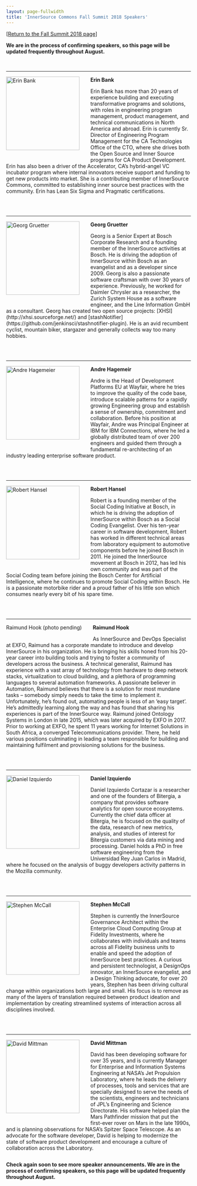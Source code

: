 ```yaml
---
layout: page-fullwidth
title: 'InnerSource Commons Fall Summit 2018 Speakers'
---
```


[[Return to the Fall Summit 2018 page](/InnerSourceCommons/events/isc-fall-2018/)]

<b>We are in the process of confirming speakers, so this page will be updated frequently throughout August.</b>

<a name="erin_bank">&nbsp;</a>
<hr/>
<div style="width:100%">
    <div style="float:left;padding-right:30px;padding-bottom:30px;overflow:auto">
        <img alt="Erin Bank" width="200" src="/InnerSourceCommons/assets/img/Erin Bank.png"/>
     </div>
    <b>Erin Bank</b></a>
    <p>
Erin Bank has more than 20 years of experience building and executing transformative programs and solutions, with roles in engineering program management, product management, and technical communications in North America and abroad. Erin is currently Sr. Director of Engineering Program Management for the CA Technologies Office of the CTO, where she drives both the Open Source and Inner Source programs for CA Product Development. Erin has also been a driver of the Accelerator, CA’s hybrid-angel VC incubator program where internal innovators receive support and funding to get new products into market.  She is a contributing member of InnerSource Commons, committed to establishing inner source best practices with the community. Erin has Lean Six Sigma and Pragmatic certifications.
     </p>
</div>
<div style="clear:both;"></div>



<a name="Georg Gruetter">&nbsp;</a>
<hr/>
<div style="width:100%">
    <div style="float:left;padding-right:30px;padding-bottom:30px;overflow:auto">
        <img alt="Georg Gruetter" width="200" src="/InnerSourceCommons/assets/img/Georg Gruetter.jpg"/>
    </div>
    <b>Georg Gruetter</b></a>
    <p>
Georg is a Senior Expert at Bosch Corporate Research and a founding member of the InnerSource activities at Bosch. He is driving the adoption of InnerSource within Bosch as an evangelist and as a developer since 2009. Georg is also a passionate software craftsman with over 30 years of experience. Previously, he worked for Daimler Chrysler as a researcher, the Zurich System House as a software engineer, and the Line Information GmbH as a consultant. Georg has created two open source projects: [XHSI](http://xhsi.sourceforge.net/) and [stashNotifier](https://github.com/jenkinsci/stashnotifier-plugin). He is an avid recumbent cyclist, mountain biker, stargazer and generally collects way too many hobbies.
</p>
</div>
<div style="clear:both;"></div>


<a name="andre_hagemeier">&nbsp;</a>
<hr/>
<div style="width:100%">
    <div style="float:left;padding-right:30px;padding-bottom:30px;overflow:auto">
        <img alt="Andre Hagemeier" width="200" src="/InnerSourceCommons/assets/img/Andre Hagemeier.png"/>
    </div>
    <b>Andre Hagemeir</b></a>
    <p>
Andre is the Head of Development Platforms EU at Wayfair, where he tries to improve the quality of the code base, introduce scalable patterns for a rapidly growing Engineering group and establish a sense of ownership, commitment and collaboration. Before his position at Wayfair, Andre was Principal Engineer at IBM for IBM Connections, where he led a globally distributed team of over 200 engineers and guided them through a fundamental re-architecting of an industry leading enterprise software product.
     </p>
</div>
<div style="clear:both;"></div>


<a name="robert_hansel">&nbsp;</a>
<hr/>

<div style="clear:both;"></div>

<div style="width:100%">
    <div style="float:left;padding-right:30px;padding-bottom:30px">
        <img alt="Robert Hansel" width="200" src="/InnerSourceCommons/assets/img/Robert Hansel.png"/>
    </div>
    <b>Robert Hansel</b></a>
    <p>
Robert is a founding member of the Social Coding Initiative at Bosch, in which he is driving the adoption of InnerSource within Bosch as a Social Coding Evangelist. Over his ten-year career in software development, Robert has worked in different technical areas from laboratory equipment to automotive components before he joined Bosch in 2011. He joined the InnerSource movement at Bosch in 2012, has led his own community and was part of the Social Coding team before joining the Bosch Center for Artificial Intelligence, where he continues to promote Social Coding within Bosch. He is a passionate motorbike rider and a proud father of his little son which consumes nearly every bit of his spare time.     </p>
</div>
<div style="clear:both;"></div>


<a name="raimund_hook">&nbsp;</a>
<hr/>
<div style="width:100%">
    <div style="float:left;padding-right:30px;padding-bottom:30px;overflow:auto">
        Raimund Hook (photo pending)
    </div>
    <b>Raimund Hook</b></a>
    <p>
As InnerSource and DevOps Specialist at EXFO, Raimund has a corporate mandate to introduce and develop InnerSource in his organization. He is bringing his skills honed from his 20-year career into building tools and trying to foster a community of developers across the business. A technical generalist, Raimund has experience with a vast array of technology from hardware to deep network stacks, virtualization to cloud building, and a plethora of programming languages to several automation frameworks.
A passionate believer in Automation, Raimund believes that there is a solution for most mundane tasks – somebody simply needs to take the time to implement it. Unfortunately, he’s found out, automating people is less of an ‘easy target’. He’s admittedly learning along the way and has found that sharing his experiences is part of the InnerSource way. Raimund joined Ontology Systems in London in late 2015, which was later acquired by EXFO in 2017. Prior to working at EXFO, he spent 11 years working for Internet Solutions in South Africa, a converged Telecommunications provider. There, he held various positions culminating in leading a team responsible for building and maintaining fulfilment and provisioning solutions for the business.
</p>
</div>
<div style="clear:both;"></div>


<a name="daniel_izquierdo">&nbsp;</a>
<hr/>
<div style="width:100%">
    <div style="float:left;padding-right:30px;padding-bottom:30px;overflow:auto">
        <img alt="Daniel Izquierdo" width="200" src="/InnerSourceCommons/assets/img/Daniel_Izquierdo.jpg"/>
    </div>
    <b>Daniel Izquierdo</b></a>
    <p>
Daniel Izquierdo Cortazar is a researcher and one of the founders of Bitergia, a company that provides software analytics for open source ecosystems. Currently the chief data officer at Bitergia, he is focused on the quality of the data, research of new metrics, analysis, and studies of interest for Bitergia customers via data mining and processing. Daniel holds a PhD in free software engineering from the Universidad Rey Juan Carlos in Madrid, where he focused on the analysis of buggy developers activity patterns in the Mozilla community.
</p>
</div>
<div style="clear:both;"></div>


<a name="stephen_mccall">&nbsp;</a>
<hr/>
<div style="width:100%">
    <div style="float:left;padding-right:30px;padding-bottom:30px;overflow:auto">
        <img alt="Stephen McCall" width="200" src="/InnerSourceCommons/assets/img/Stephen McCall.png"/>
    </div>
    <b>Stephen McCall</b></a>
    <p>
Stephen is currently the InnerSource Governance Architect within the Enterprise Cloud Computing Group at Fidelity Investments, where he collaborates with individuals and teams across all Fidelity business units to enable and speed the adoption of InnerSource best practices. A curious and persistent technologist, a DesignOps innovator, an InnerSource evangelist, and a Design Thinking advocate, for over 20 years, Stephen has been driving cultural change within organizations both large and small. His focus is to remove as many of the layers of translation required between product ideation and implementation by creating streamlined systems of interaction across all disciplines involved.
</p>
</div>
<div style="clear:both;"></div>


<a name="david_mittman">&nbsp;</a>
<hr/>
<div style="width:100%">
    <div style="float:left;padding-right:30px;padding-bottom:30px;overflow:auto">
        <img alt="David Mittman" width="200" src="/InnerSourceCommons/assets/img/David Mittman.png"/>
    </div>
    <b>David Mittman</b></a>
    <p>
David has been developing software for over 35 years, and is currently Manager for Enterprise and Information Systems Engineering at NASA’s Jet Propulsion Laboratory, where he leads the delivery of processes, tools and services that are specially designed to serve the needs of the scientists, engineers and technicians of JPL’s Engineering and Science Directorate. His software helped plan the Mars Pathfinder mission that put the first-ever rover on Mars in the late 1990s, and is planning observations for NASA’s Spitzer Space Telescope. As an advocate for the software developer, David is helping to modernize the state of software product development and encourage a culture of collaboration across the Laboratory.
</p>
</div>
<div style="clear:both;"></div>

<b>Check again soon to see more speaker announcements. We are in the process of confirming speakers, so this page will be updated frequently throughout August.</b>
